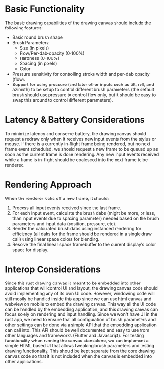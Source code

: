 # Basic Functionality
The basic drawing capabilities of the drawing canvas should include the following features:
- Basic round brush shape
- Brush Parameters:
  - Size (in pixels)
  - Flow/Per-dab-opacity (0-100%)
  - Hardness (0-100%)
  - Spacing (in pixels)
  - Color
- Pressure sensitivity for controlling stroke width and per-dab opacity (flow).
- Support for using pressure (and later other inputs such as tilt, roll, and azimuth) to be setup to control different brush parameters (the default brush should use pressure to control flow only, but it should be easy to swap this around to control different parameters).

# Latency & Battery Considerations
To minimize latency and conserve battery, the drawing canvas should request a redraw only when it receives new input events from the stylus or mouse. If there is a currently in-flight frame being rendered, but no next frame event scheduled, we should request a new frame to be queued up as soon as the current frame is done rendering. Any new input events received while a frame is in-flight should be coalesced into the next frame to be rendered.

# Rendering Approach
When the renderer kicks off a new frame, it should:
1. Process all input events received since the last frame.
2. For each input event, calculate the brush dabs (might be more, or less, than input events due to spacing parameter) needed based on the brush parameters and input data (position, pressure, etc).
3. Render the calculated brush dabs using instanced rendering for efficiency (all dabs for the frame should be rendered in a single draw call) using linear space colors for blending.
4. Resolve the final linear space framebuffer to the current display's color space for display.

# Interop Considerations
Since this rust drawing canvas is meant to be embedded into other applications that will control UI and layout, the drawing canvas code should avoid implementing any of its own UI code. However, windowing code will still mostly be handled inside this app since we can use html canvas and webview on mobile to embed the drawing canvas. This way all the UI code can be handled by the embedding application, and this drawing canvas can focus solely on rendering and input handling. Since we won't have UI in the rust app, we need to ensure that all configuration of brush parameters and other settings can be done via a simple API that the embedding application can call into. This API should be well documented and easy to use from other languages and frameworks (Flutter and Javascript). For testing functionality when running the canvas standalone, we can implement a simple HTML based UI that allows tweaking brush parameters and testing drawing functionality. This should be kept separate from the core drawing canvas code so that it is not included when the canvas is embedded into other applications.